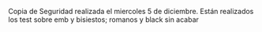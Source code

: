 Copia de Seguridad realizada el miercoles 5 de diciembre.
Están realizados los test sobre emb y bisiestos; romanos y black sin acabar
